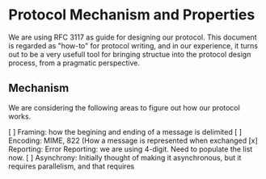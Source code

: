 # Protocol Mechanism and Properties 
We are using RFC 3117 as guide for designing our protocol. This document 
is regarded as "how-to" for protocol writing, and in our experience, it 
turns out to be a very usefull tool for bringing structue into the protocol
design process, from a pragmatic perspective.

## Mechanism
We are considering the following areas to figure out how our protocol works.

 [ ] Framing: how the begining and ending of a message is delimited
 [ ] Encoding: MIME, 822 (How a message is represented when exchanged
 [x] Reporting: Error Reporting: we are using 4-digit. Need to populate 
     the list now.
 [ ] Asynchrony: Initially thought of making it asynchronous, but it requires
     parallelism, and that requires 
